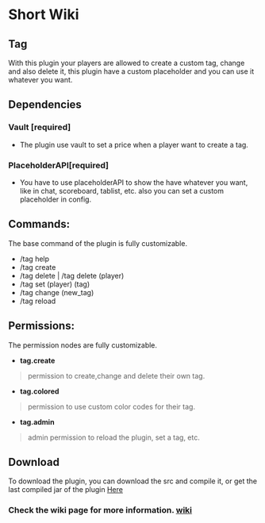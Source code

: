 # Short Wiki

## Tag
With this plugin your players are allowed to create a custom tag, change and also delete it, this plugin have a custom placeholder and you can use it whatever you want.

## Dependencies

### Vault [required]
 - The plugin use vault to set a price when a player want to create a tag.
### PlaceholderAPI[required]
 - You have to use placeholderAPI to show the have whatever you want, like in chat, scoreboard, tablist, etc.
 also you can set a custom placeholder in config.

## Commands:
The base command of the plugin is fully customizable.
* /tag help
* /tag create
* /tag delete | /tag delete (player)
* /tag set (player) (tag)
* /tag change (new_tag)
* /tag reload
  
## Permissions:
The permission nodes are fully customizable.

* **tag.create**   
> permission to create,change and delete their own tag.
* **tag.colored**    
> permission to use custom color codes for their tag.
* **tag.admin**    
> admin permission to reload the plugin, set a tag, etc.
  
## Download
To download the plugin, you can download the src and compile it, or get the last compiled jar of the plugin [Here](https://github.com/ObedMz/Tags/releases/tag/1.0-SNAPSHOT)

### Check the wiki page for more information. [wiki](https://github.com/ObedMz/Tags/wiki)
